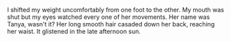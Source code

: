 I shifted my weight uncomfortably from one foot to the other. My mouth was shut but my eyes watched every one of her movements. Her name was Tanya, wasn't it? Her long smooth hair casaded down her back, reaching her waist. It glistened in the late afternoon sun.
